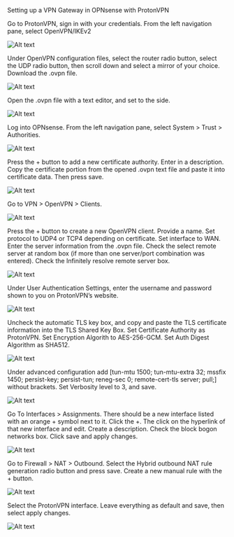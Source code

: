 Setting up a VPN Gateway in OPNsense with ProtonVPN

Go to ProtonVPN, sign in with your credentials.
From the left navigation pane, select OpenVPN/IKEv2

 ![Alt text](Assets/Images/Picture1.png)

Under OpenVPN configuration files, select the router radio button, select the UDP radio button, then scroll down and select a mirror of your choice. Download the .ovpn file.

 ![Alt text](Assets/Images/Picture2.png)

Open the .ovpn file with a text editor, and set to the side.

 ![Alt text](Assets/Images/Picture3.png)

Log into OPNsense. From the left navigation pane, select System > Trust > Authorities.

 ![Alt text](Assets/Images/Picture4.png)

Press the + button to add a new certificate authority. Enter in a description. Copy the certificate portion from the opened .ovpn text file and paste it into certificate data. Then press save.

 ![Alt text](Assets/Images/Picture5.png)

Go to VPN > OpenVPN > Clients. 

 ![Alt text](Assets/Images/Picture6.png)

Press the + button to create a new OpenVPN client. Provide a name. Set protocol to UDP4 or TCP4 depending on certificate. Set interface to WAN. Enter the server information from the .ovpn file. Check the select remote server at random box (if more than one server/port combination was entered). Check the Infinitely resolve remote server box.

 ![Alt text](Assets/Images/Picture7.png)

Under User Authentication Settings, enter the username and password shown to you on ProtonVPN’s website.

 ![Alt text](Assets/Images/Picture8.png)

Uncheck the automatic TLS key box, and copy and paste the TLS certificate information into the TLS Shared Key Box. Set Certificate Authority as ProtonVPN. Set Encryption Algorith to AES-256-GCM. Set Auth Digest Algorithm as SHA512.

 ![Alt text](Assets/Images/Picture9.png)

Under advanced configuration add [tun-mtu 1500; tun-mtu-extra 32; mssfix 1450; persist-key; persist-tun; reneg-sec 0; remote-cert-tls server; pull;] without brackets. Set Verbosity level to 3, and save.

 ![Alt text](Assets/Images/Picture10.png)
 
Go To Interfaces > Assignments. There should be a new interface listed with an orange + symbol next to it. Click the +. The click on the hyperlink of that new interface and edit. Create a description. Check the block bogon networks box. Click save and apply changes.

 ![Alt text](Assets/Images/Picture11.png)

Go to Firewall > NAT > Outbound. Select the Hybrid outbound NAT rule generation radio button and press save. Create a new manual rule with the + button.

 ![Alt text](Assets/Images/Picture12.png)

Select the ProtonVPN interface. Leave everything as default and save, then select apply changes.

![Alt text](Assets/Images/Picture13.png)
